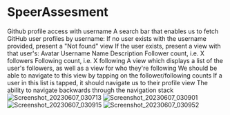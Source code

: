 # SpeerAssesment
Github profile access with username
A search bar that enables us to fetch GitHub user profiles by username:
If no user exists with the username provided, present a "Not found" view
If the user exists, present a view with that user's:
Avatar
Username
Name
Description
Follower count, i.e. X followers
Following count, i.e. X following
A view which displays a list of the user's followers, as well as a view for who they're following
We should be able to navigate to this view by tapping on the follower/following counts
If a user in this list is tapped, it should navigate us to their profile view
The ability to navigate backwards through the navigation stack
![Screenshot_20230607_030713](https://github.com/BUSHARA2020/SpeerAssesment/assets/67783162/b2858f94-01af-4392-a7ff-311a5f73ca70)
![Screenshot_20230607_030901](https://github.com/BUSHARA2020/SpeerAssesment/assets/67783162/ec29ed32-bddf-4d09-83da-cb0599b14f33)
![Screenshot_20230607_030915](https://github.com/BUSHARA2020/SpeerAssesment/assets/67783162/4b6d3f74-4da3-474a-8bb8-659ce957a108)
![Screenshot_20230607_030952](https://github.com/BUSHARA2020/SpeerAssesment/assets/67783162/b1fbc6a7-a172-43b1-a217-e6530cb32fbc)
